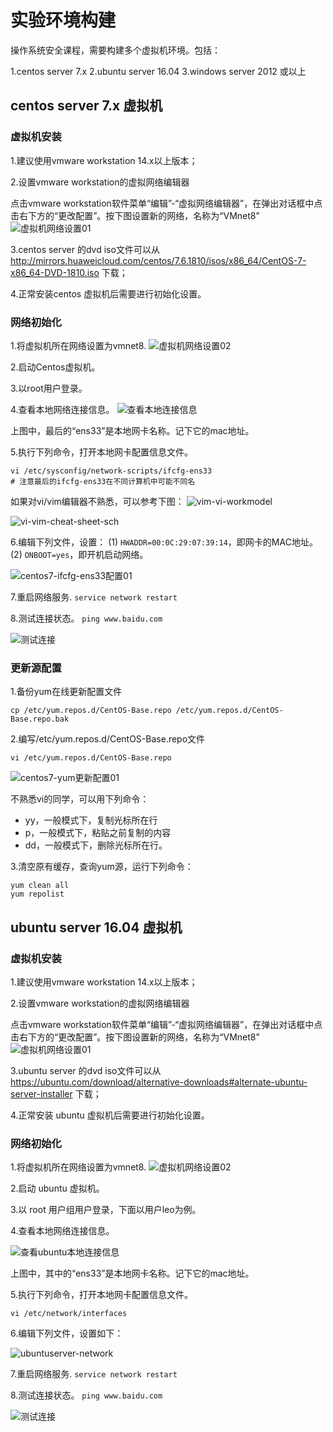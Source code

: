 # 实验环境构建

操作系统安全课程，需要构建多个虚拟机环境。包括：

1.centos server 7.x
2.ubuntu server 16.04
3.windows server 2012 或以上

## centos server 7.x 虚拟机

### 虚拟机安装

1.建议使用vmware workstation 14.x以上版本；

2.设置vmware workstation的虚拟网络编辑器

点击vmware workstation软件菜单“编辑”-“虚拟网络编辑器”，在弹出对话框中点击右下方的“更改配置”。按下图设置新的网络，名称为“VMnet8”
![虚拟机网络设置01](images/lab01/虚拟机网络设置01.png)

3.centos server 的dvd iso文件可以从 http://mirrors.huaweicloud.com/centos/7.6.1810/isos/x86_64/CentOS-7-x86_64-DVD-1810.iso 下载；

4.正常安装centos 虚拟机后需要进行初始化设置。

### 网络初始化

1.将虚拟机所在网络设置为vmnet8.
![虚拟机网络设置02](images/lab01/虚拟机网络设置02.png)

2.启动Centos虚拟机。

3.以root用户登录。

4.查看本地网络连接信息。
![查看本地连接信息](images/lab01/查看本地连接信息.png)

上图中，最后的“ens33”是本地网卡名称。记下它的mac地址。

5.执行下列命令，打开本地网卡配置信息文件。
```
vi /etc/sysconfig/network-scripts/ifcfg-ens33
# 注意最后的ifcfg-ens33在不同计算机中可能不同名
```

如果对vi/vim编辑器不熟悉，可以参考下图：
![vim-vi-workmodel](images/lab01/vim-vi-workmodel.png)

![vi-vim-cheat-sheet-sch](images/lab01/vi-vim-cheat-sheet-sch.gif)

6.编辑下列文件，设置：
(1) ```HWADDR=00:0C:29:07:39:14```，即网卡的MAC地址。
(2) ```ONBOOT=yes```，即开机启动网络。

![centos7-ifcfg-ens33配置01](images/lab01/centos7-ifcfg-ens33配置01.png)

7.重启网络服务.
```service network restart```

8.测试连接状态。
```ping www.baidu.com```

![测试连接](images/lab01/测试连接.png)


### 更新源配置

1.备份yum在线更新配置文件
```
cp /etc/yum.repos.d/CentOS-Base.repo /etc/yum.repos.d/CentOS-Base.repo.bak
```
2.编写/etc/yum.repos.d/CentOS-Base.repo文件

```
vi /etc/yum.repos.d/CentOS-Base.repo
```

![centos7-yum更新配置01](images/lab01/centos7-yum更新配置01.png)

不熟悉vi的同学，可以用下列命令：
- yy，一般模式下，复制光标所在行
- p，一般模式下，粘贴之前复制的内容
- dd，一般模式下，删除光标所在行。

3.清空原有缓存，查询yum源，运行下列命令：
```
yum clean all
yum repolist
```

## ubuntu server 16.04 虚拟机

### 虚拟机安装

1.建议使用vmware workstation 14.x以上版本；

2.设置vmware workstation的虚拟网络编辑器

点击vmware workstation软件菜单“编辑”-“虚拟网络编辑器”，在弹出对话框中点击右下方的“更改配置”。按下图设置新的网络，名称为“VMnet8”
![虚拟机网络设置01](images/lab01/虚拟机网络设置01.png)

3.ubuntu server 的dvd iso文件可以从 https://ubuntu.com/download/alternative-downloads#alternate-ubuntu-server-installer 下载；

4.正常安装 ubuntu 虚拟机后需要进行初始化设置。

### 网络初始化

1.将虚拟机所在网络设置为vmnet8.
![虚拟机网络设置02](images/lab01/虚拟机网络设置02.png)

2.启动 ubuntu 虚拟机。

3.以 root 用户组用户登录，下面以用户leo为例。

4.查看本地网络连接信息。

![查看ubuntu本地连接信息](images/lab01/查看ubuntu本地连接信息.png)

上图中，其中的“ens33”是本地网卡名称。记下它的mac地址。

5.执行下列命令，打开本地网卡配置信息文件。
```
vi /etc/network/interfaces
```


6.编辑下列文件，设置如下：

![ubuntuserver-network](images/lab01/ubuntuserver-network.png)

7.重启网络服务.
```service network restart```

8.测试连接状态。
```ping www.baidu.com```

![测试连接](images/lab01/测试连接.png)